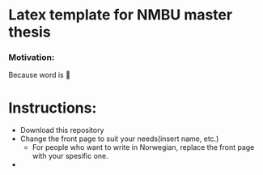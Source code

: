 # Latex template for NMBU master thesis
### Motivation: 
Because word is 💩


# Instructions:
* Download this repository
* Change the front page to suit your needs(insert name, etc.)
    - For people who want to write in Norwegian, replace the front page with your spesific one.
* 
